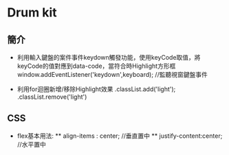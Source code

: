 # Drum kit

## 簡介

* 利用輸入鍵盤的案件事件keydown觸發功能，使用keyCode取值，將keyCode的值對應到data-code，當符合時Highlight方形框
  window.addEventListener('keydown',keyboard); //監聽視窗鍵盤事件

* 利用for迴圈新增/移除Highlight效果
  .classList.add('light');
  .classList.remove('light')

## CSS
* flex基本用法:
  ** align-items : center; //垂直置中
  **  justify-content:center; //水平置中
